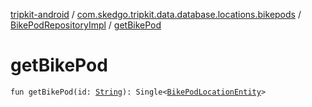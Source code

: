 [tripkit-android](../../index.md) / [com.skedgo.tripkit.data.database.locations.bikepods](../index.md) / [BikePodRepositoryImpl](index.md) / [getBikePod](./get-bike-pod.md)

# getBikePod

`fun getBikePod(id: `[`String`](https://kotlinlang.org/api/latest/jvm/stdlib/kotlin/-string/index.html)`): Single<`[`BikePodLocationEntity`](../-bike-pod-location-entity/index.md)`>`